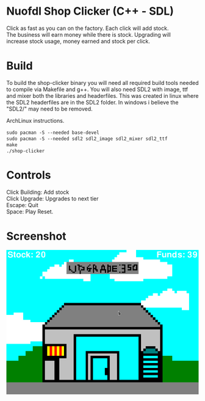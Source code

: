 # Nuofdl Shop Clicker (C++ - SDL)
Click as fast as you can on the factory. Each click will add stock. \
The business will earn money while there is stock. Upgrading will \
increase stock usage, money earned and stock per click.

# Build
To build the shop-clicker binary you will need all required build tools needed to compile via Makefile and g++. You will also need SDL2 with image, ttf and mixer both the libraries and headerfiles. This was created in linux where the SDL2 headerfiles are in the SDL2 folder. In windows i believe the "SDL2/" may need to be removed.

ArchLinux instructions.

    sudo pacman -S --needed base-devel
    sudo pacman -S --needed sdl2 sdl2_image sdl2_mixer sdl2_ttf
    make
    ./shop-clicker
 
# Controls
Click Building: Add stock \
Click Upgrade: Upgrades to next tier \
Escape: Quit \
Space: Play Reset.

# Screenshot
![Screenshot](../screenshot.png)
